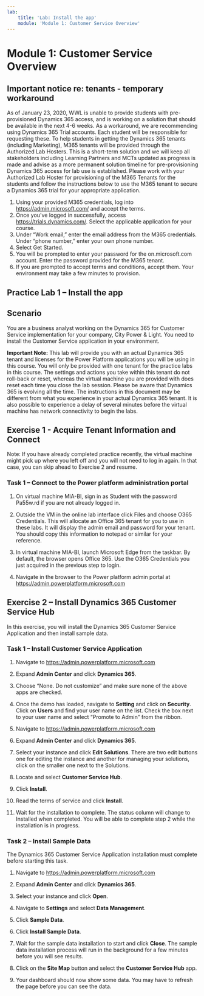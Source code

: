 ```yaml
---
lab:
    title: 'Lab: Install the app'
    module: 'Module 1: Customer Service Overview'
---
```


Module 1: Customer Service Overview
===================================

## Important notice re: tenants - temporary workaround

As of January 23, 2020, WWL is unable to provide students with pre-provisioned Dynamics 365 access, and is working on a solution that should be available in the next 4-6 weeks. As a workaround, we are recommending using Dynamics 365 Trial accounts. Each student will be responsible for requesting these. To help students in getting the Dynamics 365 tenants (including Marketing), M365 tenants will be provided through the Authorized Lab Hosters. This is a short-term solution and we will keep all stakeholders including Learning Partners and MCTs updated as progress is made and advise as a more permanent solution timeline for pre-provisioning Dynamics 365 access for lab use is established. Please work with your Authorized Lab Hoster for provisioning of the M365 Tenants for the students and follow the instructions below to use the M365 tenant to secure a Dynamics 365 trial for your appropriate application.
 
1. Using your provided M365 credentials, log into https://admin.microsoft.com/ and accept the terms.
2. Once you’ve logged in successfully, access https://trials.dynamics.com/. Select the applicable application for your course.
3. Under “Work email,” enter the email address from the M365 credentials. Under “phone number,” enter your own phone number.
4. Select Get Started.
5. You will be prompted to enter your password for the on.microsoft.com account. Enter the password provided for the M365 tenant.
6. If you are prompted to accept terms and conditions, accept them. Your environment may take a few minutes to provision.

## Practice Lab 1 – Install the app

Scenario
--------

You are a business analyst working on the Dynamics 365 for Customer Service
implementation for your company, City Power & Light. You need to install the
Customer Service application in your environment.

**Important Note:** This lab will provide you with an actual Dynamics 365 tenant
and licenses for the Power Platform applications you will be using in this
course. You will only be provided with one tenant for the practice labs in this
course. The settings and actions you take within this tenant do not roll-back or
reset, whereas the virtual machine you are provided with does reset each time
you close the lab session. Please be aware that Dynamics 365 is evolving all the time. The
instructions in this document may be different from what you experience in your
actual Dynamics 365 tenant. It is also possible to experience a delay of several
minutes before the virtual machine has network connectivity to begin the labs.

Exercise 1 - Acquire Tenant Information and Connect
---------------------------------------------------

Note: If you have already completed practice recently, the virtual machine might
pick up where you left off and you will not need to log in again. In that case,
you can skip ahead to Exercise 2 and resume.

### Task 1 – Connect to the Power platform administration portal

1.  On virtual machine MIA-BI, sign in as Student with the password Pa55w.rd if
    you are not already logged in.

2.  Outside the VM in the online lab interface click Files and choose O365
    Credentials. This will allocate an Office 365 tenant for you to use in these
    labs. It will display the admin email and password for your tenant. You
    should copy this information to notepad or similar for your reference.

3.  In virtual machine MIA-BI, launch Microsoft Edge from the taskbar. By
    default, the browser opens Office 365. Use the O365 Credentials you just
    acquired in the previous step to login.

4.  Navigate in the browser to the Power platform admin portal at
    <https://admin.powerplatform.microsoft.com>

Exercise 2 – Install Dynamics 365 Customer Service Hub
------------------------------------------------------

In this exercise, you will install the Dynamics 365 Customer Service Application
and then install sample data.

### Task 1 – Install Customer Service Application

1.  Navigate to <https://admin.powerplatform.microsoft.com>

2.  Expand **Admin Center** and click **Dynamics 365**.

3.  Choose “None. Do not customize” and make sure none of the above apps are
    checked.

4.  Once the demo has loaded, navigate to **Setting** and click on **Security**.
    Click on **Users** and find your user name on the list. Check the box next
    to your user name and select “Promote to Admin” from the ribbon.

5.  Navigate to <https://admin.powerplatform.microsoft.com>

6.  Expand **Admin Center** and click **Dynamics 365**.

7.  Select your instance and click **Edit Solutions**. There are two edit
    buttons one for editing the instance and another for managing your
    solutions, click on the smaller one next to the Solutions.

8.  Locate and select **Customer Service Hub**.

9.  Click **Install**.

10. Read the terms of service and click **Install**.

11. Wait for the installation to complete. The status column will change to
    Installed when completed. You will be able to complete step 2 while the
    installation is in progress.

### Task 2 – Install Sample Data

The Dynamics 365 Customer Service Application installation must complete before
starting this task.

1.  Navigate to <https://admin.powerplatform.microsoft.com>

2.  Expand **Admin Center** and click **Dynamics 365**.

3.  Select your instance and click **Open**.

4.  Navigate to **Settings** and select **Data Management**.

5.  Click **Sample Data**.

6.  Click **Install Sample Data**.

7.  Wait for the sample data installation to start and click **Close**. The
    sample data installation process will run in the background for a few
    minutes before you will see results.

8.  Click on the **Site Map** button and select the **Customer Service Hub**
    app.

9.  Your dashboard should now show some data. You may have to refresh the page
    before you can see the data.
